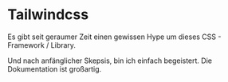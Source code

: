 # Tailwindcss
Es gibt seit geraumer Zeit einen gewissen Hype um dieses CSS - Framework / Library.

Und nach anfänglicher Skepsis, bin ich einfach begeistert. Die Dokumentation ist großartig.